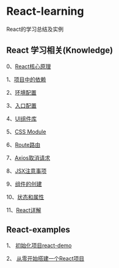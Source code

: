 <!--
 * @Author: Li Zhiliang
 * @Date: 2020-10-28 10:45:06
 * @LastEditors: Li Zhiliang
 * @LastEditTime: 2020-10-28 10:55:31
 * @FilePath: /React-learning/README.md
-->
# React-learning
React的学习总结及实例

## React 学习相关(Knowledge)

0、[React核心原理](https://github.com/Scorpio-li/react-learning/tree/main/knowledge/core-principles)

1、[项目中的依赖](https://github.com/Scorpio-li/react-learning/tree/main/knowledge/dependent.md)

2、[环境配置](https://github.com/Scorpio-li/react-learning/tree/mian/knowledge/environmentConfig.md)

3、[入口配置](https://github.com/Scorpio-li/react-learning/tree/mian/knowledge/entranceConfig.md)

4、[UI组件库](https://github.com/Scorpio-li/react-learning/tree/mian/knowledge/UIModule.md)

5、[CSS Module](https://github.com/Scorpio-li/react-learning/tree/mian/knowledge/cssModule.md)

6、[Route路由](https://github.com/Scorpio-li/react-learning/tree/mian/knowledge/route.md)

7、[Axios取消请求](https://github.com/Scorpio-li/react-learning/tree/mian/knowledge/axios.md)

8、[JSX注意事项](https://github.com/Scorpio-li/react-learning/tree/mian/knowledge/jsx.md)

9、[组件的创建](https://github.com/Scorpio-li/react-learning/tree/mian/knowledge/component.md)

10、[状态和属性](https://github.com/Scorpio-li/react-learning/tree/mian/knowledge/stateprop.md)

11、[React详解](https://github.com/Scorpio-li/react-learning/tree/mian/knowledge/explainDetail.md)

## React-examples

1、 [初始化项目react-demo](https://github.com/Scorpio-li/react-learning/tree/main/examples/react-demo)

2、 [从零开始搭建一个React项目](https://github.com/Scorpio-li/react-learning/tree/main/examples/react-typescript)
